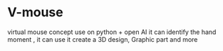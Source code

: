 # V-mouse
virtual mouse concept use on python + open AI it can identify the hand moment , it can use it create a 3D design, Graphic part and more  
